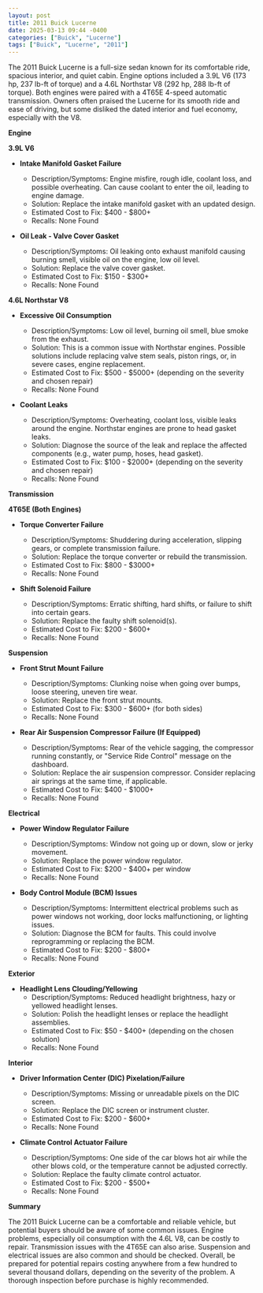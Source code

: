 ```yaml
---
layout: post
title: 2011 Buick Lucerne
date: 2025-03-13 09:44 -0400
categories: ["Buick", "Lucerne"]
tags: ["Buick", "Lucerne", "2011"]
---
```

The 2011 Buick Lucerne is a full-size sedan known for its comfortable ride, spacious interior, and quiet cabin. Engine options included a 3.9L V6 (173 hp, 237 lb-ft of torque) and a 4.6L Northstar V8 (292 hp, 288 lb-ft of torque). Both engines were paired with a 4T65E 4-speed automatic transmission. Owners often praised the Lucerne for its smooth ride and ease of driving, but some disliked the dated interior and fuel economy, especially with the V8.

**Engine**

**3.9L V6**

*   **Intake Manifold Gasket Failure**
    *   Description/Symptoms: Engine misfire, rough idle, coolant loss, and possible overheating. Can cause coolant to enter the oil, leading to engine damage.
    *   Solution: Replace the intake manifold gasket with an updated design.
    *   Estimated Cost to Fix: $400 - $800+
    *   Recalls: None Found

*   **Oil Leak - Valve Cover Gasket**
    *   Description/Symptoms: Oil leaking onto exhaust manifold causing burning smell, visible oil on the engine, low oil level.
    *   Solution: Replace the valve cover gasket.
    *   Estimated Cost to Fix: $150 - $300+
    *   Recalls: None Found

**4.6L Northstar V8**

*   **Excessive Oil Consumption**
    *   Description/Symptoms: Low oil level, burning oil smell, blue smoke from the exhaust.
    *   Solution: This is a common issue with Northstar engines. Possible solutions include replacing valve stem seals, piston rings, or, in severe cases, engine replacement.
    *   Estimated Cost to Fix: $500 - $5000+ (depending on the severity and chosen repair)
    *   Recalls: None Found

*   **Coolant Leaks**
    *   Description/Symptoms: Overheating, coolant loss, visible leaks around the engine. Northstar engines are prone to head gasket leaks.
    *   Solution: Diagnose the source of the leak and replace the affected components (e.g., water pump, hoses, head gasket).
    *   Estimated Cost to Fix: $100 - $2000+ (depending on the severity and chosen repair)
    *   Recalls: None Found

**Transmission**

**4T65E (Both Engines)**

*   **Torque Converter Failure**
    *   Description/Symptoms: Shuddering during acceleration, slipping gears, or complete transmission failure.
    *   Solution: Replace the torque converter or rebuild the transmission.
    *   Estimated Cost to Fix: $800 - $3000+
    *   Recalls: None Found

*   **Shift Solenoid Failure**
    *   Description/Symptoms: Erratic shifting, hard shifts, or failure to shift into certain gears.
    *   Solution: Replace the faulty shift solenoid(s).
    *   Estimated Cost to Fix: $200 - $600+
    *   Recalls: None Found

**Suspension**

*   **Front Strut Mount Failure**
    *   Description/Symptoms: Clunking noise when going over bumps, loose steering, uneven tire wear.
    *   Solution: Replace the front strut mounts.
    *   Estimated Cost to Fix: $300 - $600+ (for both sides)
    *   Recalls: None Found

*   **Rear Air Suspension Compressor Failure (If Equipped)**
    *   Description/Symptoms: Rear of the vehicle sagging, the compressor running constantly, or "Service Ride Control" message on the dashboard.
    *   Solution: Replace the air suspension compressor. Consider replacing air springs at the same time, if applicable.
    *   Estimated Cost to Fix: $400 - $1000+
    *   Recalls: None Found

**Electrical**

*   **Power Window Regulator Failure**
    *   Description/Symptoms: Window not going up or down, slow or jerky movement.
    *   Solution: Replace the power window regulator.
    *   Estimated Cost to Fix: $200 - $400+ per window
    *   Recalls: None Found

*   **Body Control Module (BCM) Issues**
    *   Description/Symptoms: Intermittent electrical problems such as power windows not working, door locks malfunctioning, or lighting issues.
    *   Solution: Diagnose the BCM for faults. This could involve reprogramming or replacing the BCM.
    *   Estimated Cost to Fix: $200 - $800+
    *   Recalls: None Found

**Exterior**

*   **Headlight Lens Clouding/Yellowing**
    *   Description/Symptoms: Reduced headlight brightness, hazy or yellowed headlight lenses.
    *   Solution: Polish the headlight lenses or replace the headlight assemblies.
    *   Estimated Cost to Fix: $50 - $400+ (depending on the chosen solution)
    *   Recalls: None Found

**Interior**

*   **Driver Information Center (DIC) Pixelation/Failure**
    *   Description/Symptoms: Missing or unreadable pixels on the DIC screen.
    *   Solution: Replace the DIC screen or instrument cluster.
    *   Estimated Cost to Fix: $200 - $600+
    *   Recalls: None Found

*   **Climate Control Actuator Failure**
    *   Description/Symptoms: One side of the car blows hot air while the other blows cold, or the temperature cannot be adjusted correctly.
    *   Solution: Replace the faulty climate control actuator.
    *   Estimated Cost to Fix: $200 - $500+
    *   Recalls: None Found

**Summary**

The 2011 Buick Lucerne can be a comfortable and reliable vehicle, but potential buyers should be aware of some common issues. Engine problems, especially oil consumption with the 4.6L V8, can be costly to repair. Transmission issues with the 4T65E can also arise. Suspension and electrical issues are also common and should be checked. Overall, be prepared for potential repairs costing anywhere from a few hundred to several thousand dollars, depending on the severity of the problem. A thorough inspection before purchase is highly recommended.

